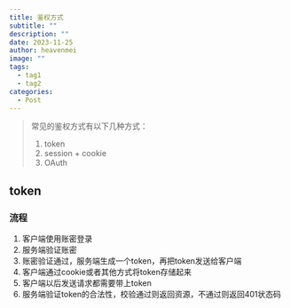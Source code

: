 ```yaml
---
title: 鉴权方式
subtitle: ""
description: ""
date: 2023-11-25
author: heavenmei
image: ""
tags:
  - tag1
  - tag2
categories:
  - Post
---
```


> 常见的鉴权方式有以下几种方式：
>
> 1. token
> 2. session + cookie
> 3. OAuth

## token

### 流程

1. 客户端使用账密登录
2. 服务端验证账密
3. 账密验证通过，服务端生成一个token，再把token发送给客户端
4. 客户端通过cookie或者其他方式将token存储起来
5. 客户端以后发送请求都需要带上token
6. 服务端验证token的合法性，校验通过则返回资源，不通过则返回401状态码










